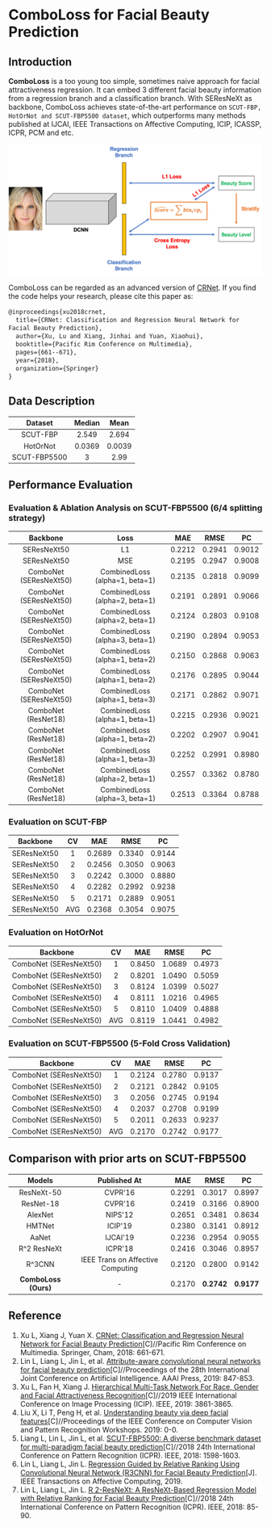 # ComboLoss for Facial Beauty Prediction
## Introduction
**ComboLoss** is a too young too simple, sometimes naive approach for facial attractiveness regression. It can embed 3 different facial beauty information from a regression branch and a classification branch. 
With SEResNeXt as backbone, ComboLoss achieves state-of-the-art performance on ``SCUT-FBP, HotOrNot and SCUT-FBP5500 dataset``, which outperforms many methods published at IJCAI, IEEE Transactions on Affective Computing, ICIP, ICASSP, ICPR, PCM and etc.

![ComboLoss](./comboloss.png)

ComboLoss can be regarded as an advanced version of [CRNet](https://link.springer.com/chapter/10.1007/978-3-030-00764-5_61). If you find the code helps your research, please cite this paper as:
```
@inproceedings{xu2018crnet,
  title={CRNet: Classification and Regression Neural Network for Facial Beauty Prediction},
  author={Xu, Lu and Xiang, Jinhai and Yuan, Xiaohui},
  booktitle={Pacific Rim Conference on Multimedia},
  pages={661--671},
  year={2018},
  organization={Springer}
}
```


## Data Description
| Dataset | Median | Mean |
| :---: | :---: | :---: |
| SCUT-FBP | 2.549 | 2.694 |
| HotOrNot | 0.0369 | 0.0039 |
| SCUT-FBP5500 | 3 | 2.99 |


## Performance Evaluation
### Evaluation & Ablation Analysis on SCUT-FBP5500 (6/4 splitting strategy)
| Backbone | Loss | MAE | RMSE | PC |
| :---: | :---: | :---: | :---: | :---: |
| SEResNeXt50 | L1 | 0.2212 | 0.2941 | 0.9012 |
| SEResNeXt50 | MSE | 0.2195 | 0.2947 | 0.9008 |
| ComboNet (SEResNeXt50) | CombinedLoss (alpha=1, beta=1) | 0.2135 | 0.2818 | 0.9099 |
| ComboNet (SEResNeXt50)  | CombinedLoss (alpha=2, beta=1) | 0.2191 | 0.2891 | 0.9066 |
| ComboNet (SEResNeXt50)  | CombinedLoss (alpha=2, beta=1) | 0.2124 | 0.2803 | 0.9108 |
| ComboNet (SEResNeXt50)  | CombinedLoss (alpha=3, beta=1) | 0.2190 | 0.2894 | 0.9053 |
| ComboNet (SEResNeXt50)  | CombinedLoss (alpha=1, beta=2) | 0.2150 | 0.2868 | 0.9063 |
| ComboNet (SEResNeXt50)  | CombinedLoss (alpha=1, beta=2) | 0.2176 | 0.2895 | 0.9044 |
| ComboNet (SEResNeXt50)  | CombinedLoss (alpha=1, beta=3) | 0.2171 | 0.2862 | 0.9071 |
| ComboNet (ResNet18)  | CombinedLoss (alpha=1, beta=1) | 0.2215 | 0.2936 | 0.9021 |
| ComboNet (ResNet18)  | CombinedLoss (alpha=1, beta=2) | 0.2202 | 0.2907 | 0.9041 |
| ComboNet (ResNet18)  | CombinedLoss (alpha=1, beta=3) | 0.2252 | 0.2991 | 0.8980 |
| ComboNet (ResNet18)  | CombinedLoss (alpha=2, beta=1) | 0.2557 | 0.3362 | 0.8780 |
| ComboNet (ResNet18)  | CombinedLoss (alpha=3, beta=1) | 0.2513 | 0.3364 | 0.8788 |

### Evaluation on SCUT-FBP
| Backbone | CV | MAE | RMSE | PC |
| :---: | :---: | :---: | :---: | :---: |
| SEResNeXt50 | 1 | 0.2689 | 0.3340 | 0.9144 |
| SEResNeXt50 | 2 | 0.2456 | 0.3050 | 0.9063 |
| SEResNeXt50 | 3 | 0.2242 | 0.3000 | 0.8880 |
| SEResNeXt50 | 4 | 0.2282 | 0.2992 | 0.9238 |
| SEResNeXt50 | 5 | 0.2171 | 0.2889 | 0.9051 |
| SEResNeXt50 | AVG | 0.2368 | 0.3054 | 0.9075 |

### Evaluation on HotOrNot
| Backbone | CV | MAE | RMSE | PC |
| :---: | :---: | :---: | :---: | :---: |
| ComboNet (SEResNeXt50) | 1 | 0.8450 | 1.0689 | 0.4973 |
| ComboNet (SEResNeXt50) | 2 | 0.8201 | 1.0490 | 0.5059 |
| ComboNet (SEResNeXt50) | 3 | 0.8124 | 1.0399 | 0.5027 |
| ComboNet (SEResNeXt50) | 4 | 0.8111 | 1.0216 | 0.4965 |
| ComboNet (SEResNeXt50) | 5 | 0.8110 | 1.0409 | 0.4888 |
| ComboNet (SEResNeXt50) | AVG | 0.8119 | 1.0441 | 0.4982 |


### Evaluation on SCUT-FBP5500 (5-Fold Cross Validation)
| Backbone | CV | MAE | RMSE | PC |
| :---: | :---: | :---: | :---: | :---: |
| ComboNet (SEResNeXt50)  | 1 | 0.2124 | 0.2780 | 0.9137 |
| ComboNet (SEResNeXt50)  | 2 | 0.2121 | 0.2842 | 0.9105 |
| ComboNet (SEResNeXt50)  | 3 | 0.2056 | 0.2745 | 0.9194 |
| ComboNet (SEResNeXt50)  | 4 | 0.2037 | 0.2708 | 0.9199 |
| ComboNet (SEResNeXt50)  | 5 | 0.2011 | 0.2633 | 0.9237 |
| ComboNet (SEResNeXt50)  | AVG | 0.2170 | 0.2742 | 0.9177 |


## Comparison with prior arts on SCUT-FBP5500
| Models | Published At | MAE | RMSE | PC |
| :---: | :---: | :---: | :---: | :---: |
| ResNeXt-50 | CVPR'16 | 0.2291 | 0.3017 | 0.8997 |
| ResNet-18	| CVPR'16 | 0.2419 | 0.3166 | 0.8900 |
| AlexNet | NIPS'12 | 0.2651 | 0.3481	| 0.8634 |
| HMTNet | ICIP'19 | 0.2380 | 0.3141 | 0.8912 |
| AaNet | IJCAI'19 | 0.2236 | 0.2954 | 0.9055 |
| R^2 ResNeXt  | ICPR'18 | 0.2416 | 0.3046 | 0.8957 |
| R^3CNN | IEEE Trans on Affective Computing | 0.2120 | 0.2800 | 0.9142 |
| **ComboLoss (Ours)** | - | 0.2170 | **0.2742** | **0.9177** |


## Reference
1. Xu L, Xiang J, Yuan X. [CRNet: Classification and Regression Neural Network for Facial Beauty Prediction](https://link.springer.com/chapter/10.1007/978-3-030-00764-5_61)[C]//Pacific Rim Conference on Multimedia. Springer, Cham, 2018: 661-671.
2. Lin L, Liang L, Jin L, et al. [Attribute-aware convolutional neural networks for facial beauty prediction](https://www.ijcai.org/proceedings/2019/0119.pdf)[C]//Proceedings of the 28th International Joint Conference on Artificial Intelligence. AAAI Press, 2019: 847-853.
3. Xu L, Fan H, Xiang J. [Hierarchical Multi-Task Network For Race, Gender and Facial Attractiveness Recognition](https://ieeexplore.ieee.org/abstract/document/8803614/)[C]//2019 IEEE International Conference on Image Processing (ICIP). IEEE, 2019: 3861-3865.
4. Liu X, Li T, Peng H, et al. [Understanding beauty via deep facial features](http://openaccess.thecvf.com/content_CVPRW_2019/papers/AMFG/Liu_Understanding_Beauty_via_Deep_Facial_Features_CVPRW_2019_paper.pdf)[C]//Proceedings of the IEEE Conference on Computer Vision and Pattern Recognition Workshops. 2019: 0-0.
5. Liang L, Lin L, Jin L, et al. [SCUT-FBP5500: A diverse benchmark dataset for multi-paradigm facial beauty prediction](https://arxiv.org/pdf/1801.06345.pdf)[C]//2018 24th International Conference on Pattern Recognition (ICPR). IEEE, 2018: 1598-1603.
6. Lin L, Liang L, Jin L. [Regression Guided by Relative Ranking Using Convolutional Neural Network (R3CNN) for Facial Beauty Prediction](https://ieeexplore.ieee.org/abstract/document/8789541/)[J]. IEEE Transactions on Affective Computing, 2019.
7. Lin L, Liang L, Jin L. [R 2-ResNeXt: A ResNeXt-Based Regression Model with Relative Ranking for Facial Beauty Prediction](https://ieeexplore.ieee.org/abstract/document/8545164/)[C]//2018 24th International Conference on Pattern Recognition (ICPR). IEEE, 2018: 85-90.
